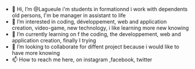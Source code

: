 - 👋 Hi, I’m @Lagueule i'm students in formationnd i work with dependents old persons, I'm be manager in assistant to life
- 👀 I’m interested in coding, développement, web and application creation, video-game, new technology, i like learning more new knowing
- 🌱 I’m currently learning on f the coding, the developpement, web and application creation, finally I trying 
- 💞️ I’m looking to collaborate for diffent project because i would like to have more knowing
- 📫 How to reach me here, on instagram ,facebook, twitter

<!---
Lagueule/Lagueule is a ✨ special ✨ repository because its `README.md` (this file) appears on your GitHub profile.
You can click the Preview link to take a look at your changes.
--->
